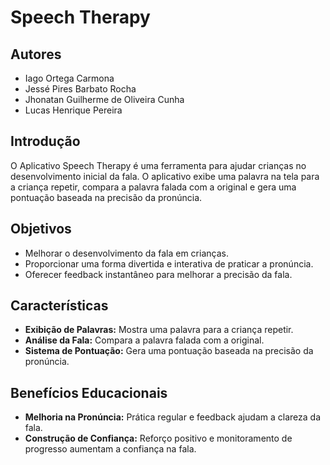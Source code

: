 # Speech Therapy

## Autores

- Iago Ortega Carmona
- Jessé Pires Barbato Rocha
- Jhonatan Guilherme de Oliveira Cunha
- Lucas Henrique Pereira

## Introdução

O Aplicativo Speech Therapy é uma ferramenta para ajudar crianças no desenvolvimento inicial da fala. O aplicativo exibe uma palavra na tela para a criança repetir, compara a palavra falada com a original e gera uma pontuação baseada na precisão da pronúncia.

## Objetivos

- Melhorar o desenvolvimento da fala em crianças.
- Proporcionar uma forma divertida e interativa de praticar a pronúncia.
- Oferecer feedback instantâneo para melhorar a precisão da fala.

## Características

- **Exibição de Palavras:** Mostra uma palavra para a criança repetir.
- **Análise da Fala:** Compara a palavra falada com a original.
- **Sistema de Pontuação:** Gera uma pontuação baseada na precisão da pronúncia.

## Benefícios Educacionais

- **Melhoria na Pronúncia:** Prática regular e feedback ajudam a clareza da fala.
- **Construção de Confiança:** Reforço positivo e monitoramento de progresso aumentam a confiança na fala.
